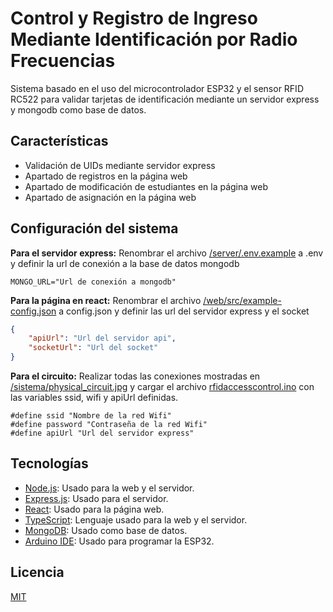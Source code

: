 # Control y Registro de Ingreso Mediante Identificación por Radio Frecuencias

Sistema basado en el uso del microcontrolador ESP32 y el sensor RFID RC522 para validar tarjetas de identificación mediante un servidor express y mongodb como base de datos.

## Características
- Validación de UIDs mediante servidor express
- Apartado de registros en la página web
- Apartado de modificación de estudiantes en la página web
- Apartado de asignación en la página web

## Configuración del sistema

**Para el servidor express:** Renombrar el archivo [/server/.env.example](https://github.com/FatandTired/Control-y-registro-web-por-rfid-con-esp32/blob/master/server/.env.example)  a .env y definir la url de conexión a la base de datos mongodb

```
MONGO_URL="Url de conexión a mongodb"
```
**Para la página en react:** Renombrar el archivo [/web/src/example-config.json](https://github.com/FatandTired/Control-y-registro-web-por-rfid-con-esp32/blob/master/web/src/example-config.json) a config.json y definir las url del servidor express y el socket

```json
{
    "apiUrl": "Url del servidor api",
    "socketUrl": "Url del socket"
}
```

**Para el circuito:** Realizar todas las conexiones mostradas en [/sistema/physical_circuit.jpg](https://github.com/FatandTired/Control-y-registro-web-por-rfid-con-esp32/blob/master/sistema/physical_circuit.jpg) y  cargar el archivo [rfidaccesscontrol.ino](https://github.com/FatandTired/Control-y-registro-web-por-rfid-con-esp32/blob/master/sistema/rfidaccesscontrol.ino) con las variables ssid, wifi y apiUrl definidas.

```
#define ssid "Nombre de la red Wifi"
#define password "Contraseña de la red Wifi"
#define apiUrl "Url del servidor express"
```
## Tecnologías
-   [Node.js](https://nodejs.org/): Usado para la web y el servidor.
-   [Express.js](https://expressjs.com/): Usado para el servidor.
-   [React](https://react.dev): Usado para la página web.
-   [TypeScript](https://www.typescriptlang.org/): Lenguaje usado para la web y el servidor.
-   [MongoDB](https://www.mongodb.com/): Usado como base de datos.
-   [Arduino IDE](https://www.arduino.cc/en/software/): Usado para programar la ESP32.
## Licencia

[MIT](https://choosealicense.com/licenses/mit/)